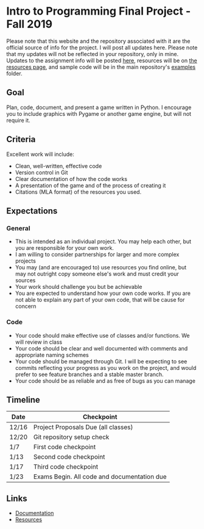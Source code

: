 # Intro to Programming Final Project - Fall 2019

Please note that this website and the repository associated with it are the official source of info for the project. I will post all updates here. Please note that my updates will not be reflected in your repository, only in mine. Updates to the assignment info will be posted [here](https://jgerstein.github.io/FinalProject19/), resources will be on [the resources page](https://jgerstein.github.io/FinalProject19/resources), and sample code will be in the main repository's [examples](https://github.com/jgerstein/FinalProject19/tree/master/examples) folder.

## Goal

Plan, code, document, and present a game written in Python. I encourage you to include graphics with Pygame or another game engine, but will not require it.

## Criteria

Excellent work will include:

* Clean, well-written, effective code
* Version control in Git
* Clear documentation of how the code works
* A presentation of the game and of the process of creating it
* Citations (MLA format) of the resources you used.

## Expectations

### General

* This is intended as an individual project. You may help each other, but you are responsible for your own work.
* I am willing to consider partnerships for larger and more complex projects
* You may (and are encouraged to) use resources you find online, but may not outright copy someone else's work and must credit your sources
* Your work should challenge you but be achievable
* You are expected to understand how your own code works. If you are not able to explain any part of your own code, that will be cause for concern

### Code

* Your code should make effective use of classes and/or functions. We will review in class
* Your code should be clear and well documented with comments and appropriate naming schemes
* Your code should be managed through Git. I will be expecting to see commits reflecting your progress as you work on the project, and would prefer to see feature branches and a stable master branch.
* Your code should be as reliable and as free of bugs as you can manage

## Timeline

Date  | Checkpoint
------|---------------------------------------------
12/16 | Project Proposals Due (all classes)
12/20 | Git repository setup check
1/7   | First code checkpoint
1/13  | Second code checkpoint
1/17  | Third code checkpoint
1/23  | Exams Begin. All code and documentation due

## Links

* [Documentation](documentation.md)
* [Resources](resources.md)
